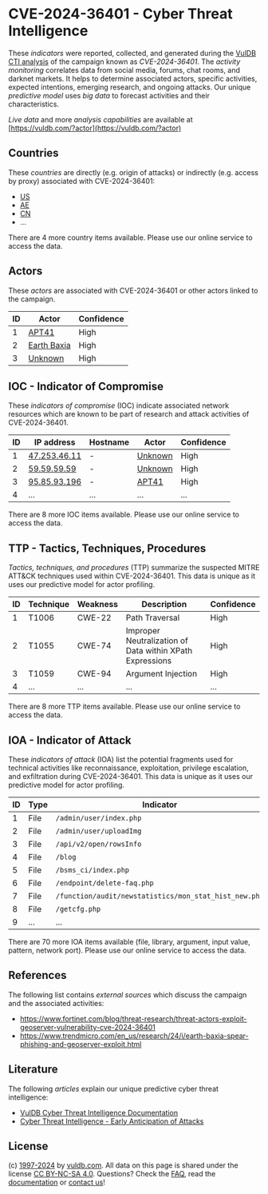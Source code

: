 # CVE-2024-36401 - Cyber Threat Intelligence

These _indicators_ were reported, collected, and generated during the [VulDB CTI analysis](https://vuldb.com/?kb.cti) of the campaign known as _CVE-2024-36401_. The _activity monitoring_ correlates data from social media, forums, chat rooms, and darknet markets. It helps to determine associated actors, specific activities, expected intentions, emerging research, and ongoing attacks. Our unique _predictive model_ uses _big data_ to forecast activities and their characteristics.

_Live data_ and more _analysis capabilities_ are available at [https://vuldb.com/?actor](https://vuldb.com/?actor)

## Countries

These _countries_ are directly (e.g. origin of attacks) or indirectly (e.g. access by proxy) associated with CVE-2024-36401:

* [US](https://vuldb.com/?country.us)
* [AE](https://vuldb.com/?country.ae)
* [CN](https://vuldb.com/?country.cn)
* ...

There are 4 more country items available. Please use our online service to access the data.

## Actors

These _actors_ are associated with CVE-2024-36401 or other actors linked to the campaign.

ID | Actor | Confidence
-- | ----- | ----------
1 | [APT41](https://vuldb.com/?actor.apt41) | High
2 | [Earth Baxia](https://vuldb.com/?actor.earth_baxia) | High
3 | [Unknown](https://vuldb.com/?actor.unknown) | High

## IOC - Indicator of Compromise

These _indicators of compromise_ (IOC) indicate associated network resources which are known to be part of research and attack activities of CVE-2024-36401.

ID | IP address | Hostname | Actor | Confidence
-- | ---------- | -------- | ----- | ----------
1 | [47.253.46.11](https://vuldb.com/?ip.47.253.46.11) | - | [Unknown](https://vuldb.com/?actor.unknown) | High
2 | [59.59.59.59](https://vuldb.com/?ip.59.59.59.59) | - | [Unknown](https://vuldb.com/?actor.unknown) | High
3 | [95.85.93.196](https://vuldb.com/?ip.95.85.93.196) | - | [APT41](https://vuldb.com/?actor.apt41) | High
4 | ... | ... | ... | ...

There are 8 more IOC items available. Please use our online service to access the data.

## TTP - Tactics, Techniques, Procedures

_Tactics, techniques, and procedures_ (TTP) summarize the suspected MITRE ATT&CK techniques used within CVE-2024-36401. This data is unique as it uses our predictive model for actor profiling.

ID | Technique | Weakness | Description | Confidence
-- | --------- | -------- | ----------- | ----------
1 | T1006 | CWE-22 | Path Traversal | High
2 | T1055 | CWE-74 | Improper Neutralization of Data within XPath Expressions | High
3 | T1059 | CWE-94 | Argument Injection | High
4 | ... | ... | ... | ...

There are 8 more TTP items available. Please use our online service to access the data.

## IOA - Indicator of Attack

These _indicators of attack_ (IOA) list the potential fragments used for technical activities like reconnaissance, exploitation, privilege escalation, and exfiltration during CVE-2024-36401. This data is unique as it uses our predictive model for actor profiling.

ID | Type | Indicator | Confidence
-- | ---- | --------- | ----------
1 | File | `/admin/user/index.php` | High
2 | File | `/admin/user/uploadImg` | High
3 | File | `/api/v2/open/rowsInfo` | High
4 | File | `/blog` | Low
5 | File | `/bsms_ci/index.php` | High
6 | File | `/endpoint/delete-faq.php` | High
7 | File | `/function/audit/newstatistics/mon_stat_hist_new.php` | High
8 | File | `/getcfg.php` | Medium
9 | ... | ... | ...

There are 70 more IOA items available (file, library, argument, input value, pattern, network port). Please use our online service to access the data.

## References

The following list contains _external sources_ which discuss the campaign and the associated activities:

* https://www.fortinet.com/blog/threat-research/threat-actors-exploit-geoserver-vulnerability-cve-2024-36401
* https://www.trendmicro.com/en_us/research/24/i/earth-baxia-spear-phishing-and-geoserver-exploit.html

## Literature

The following _articles_ explain our unique predictive cyber threat intelligence:

* [VulDB Cyber Threat Intelligence Documentation](https://vuldb.com/?kb.cti)
* [Cyber Threat Intelligence - Early Anticipation of Attacks](https://www.scip.ch/en/?labs.20201022)

## License

(c) [1997-2024](https://vuldb.com/?kb.changelog) by [vuldb.com](https://vuldb.com/?kb.about). All data on this page is shared under the license [CC BY-NC-SA 4.0](https://creativecommons.org/licenses/by-nc-sa/4.0/). Questions? Check the [FAQ](https://vuldb.com/?kb.faq), read the [documentation](https://vuldb.com/?kb) or [contact us](https://vuldb.com/?contact)!
